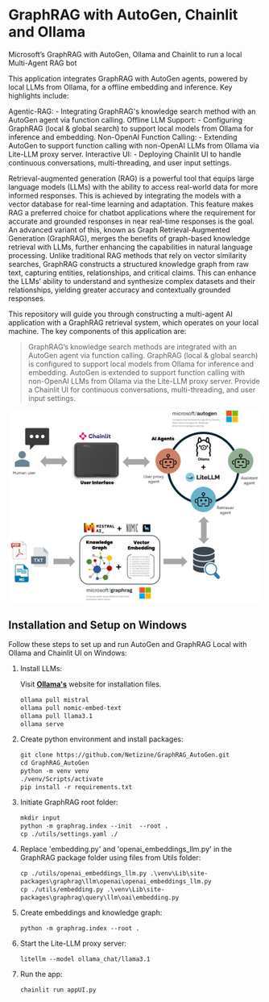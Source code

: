 # GraphRAG with AutoGen, Chainlit and Ollama
Microsoft’s GraphRAG with AutoGen, Ollama and Chainlit to run a local Multi-Agent RAG bot

This application integrates GraphRAG with AutoGen agents, powered by local LLMs from Ollama, for a offline embedding and inference. Key highlights include:

Agentic-RAG: - Integrating GraphRAG's knowledge search method with an AutoGen agent via function calling.
Offline LLM Support: - Configuring GraphRAG (local & global search) to support local models from Ollama for inference and embedding.
Non-OpenAI Function Calling: - Extending AutoGen to support function calling with non-OpenAI LLMs from Ollama via Lite-LLM proxy server.
Interactive UI: - Deploying Chainlit UI to handle continuous conversations, multi-threading, and user input settings.

Retrieval-augmented generation (RAG) is a powerful tool that equips large language models (LLMs) with the ability to access real-world data for more informed responses. This is achieved by integrating the models with a vector database for real-time learning and adaptation. This feature makes RAG a preferred choice for chatbot applications where the requirement for accurate and grounded responses in near real-time responses is the goal. An advanced variant of this, known as Graph Retrieval-Augmented Generation (GraphRAG), merges the benefits of graph-based knowledge retrieval with LLMs, further enhancing the capabilities in natural language processing. Unlike traditional RAG methods that rely on vector similarity searches, GraphRAG constructs a structured knowledge graph from raw text, capturing entities, relationships, and critical claims. This can enhance the LLMs’ ability to understand and synthesize complex datasets and their relationships, yielding greater accuracy and contextually grounded responses.

This repository will guide you through constructing a multi-agent AI application with a GraphRAG retrieval system, which operates on your local machine. The key components of this application are:
> GraphRAG’s knowledge search methods are integrated with an AutoGen agent via function calling.
> GraphRAG (local & global search) is configured to support local models from Ollama for inference and embedding.
> AutoGen is extended to support function calling with non-OpenAI LLMs from Ollama via the Lite-LLM proxy server.
> Provide a Chainlit UI for continuous conversations, multi-threading, and user input settings.

![Flow Diagram](https://github.com/Netizine/GraphRAG_AutoGen/blob/main/images/flow_diagram.jpg?raw=true)

## Installation and Setup on Windows

Follow these steps to set up and run AutoGen and GraphRAG Local with Ollama and Chainlit UI on Windows:
1. Install LLMs:

   Visit **[Ollama's](https://ollama.com/download/windows)** website for installation files.
   ```
   ollama pull mistral
   ollama pull nomic-embed-text
   ollama pull llama3.1
   ollama serve
   ```
3. Create python environment and install packages:
   ```
   git clone https://github.com/Netizine/GraphRAG_AutoGen.git
   cd GraphRAG_AutoGen
   python -m venv venv
   ./venv/Scripts/activate
   pip install -r requirements.txt
   ```
4. Initiate GraphRAG root folder:
   ```
   mkdir input
   python -m graphrag.index --init  --root .
   cp ./utils/settings.yaml ./
   ```
5. Replace 'embedding.py' and 'openai_embeddings_llm.py' in the GraphRAG package folder using files from Utils folder:
   ```
   cp ./utils/openai_embeddings_llm.py .\venv\Lib\site-packages\graphrag\llm\openai\openai_embeddings_llm.py
   cp ./utils/embedding.py .\venv\Lib\site-packages\graphrag\query\llm\oai\embedding.py 
   ```
6. Create embeddings and knowledge graph:
   ```
   python -m graphrag.index --root .
   ```
7. Start the Lite-LLM proxy server:
   ```
   litellm --model ollama_chat/llama3.1
   ```
8. Run the app:
   ```
   chainlit run appUI.py
   ```


